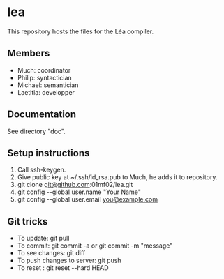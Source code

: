lea
===

This repository hosts the files for the Léa compiler.


Members
-------
* Much: coordinator
* Philip: syntactician
* Michael: semantician
* Laetitia: developper


Documentation
-------------

See directory "doc".


Setup instructions
------------------

1. Call ssh-keygen.
2. Give public key at ~/.ssh/id_rsa.pub to Much, he adds it to repository.
3. git clone git@github.com:01mf02/lea.git
4. git config --global user.name "Your Name"
5. git config --global user.email you@example.com


Git tricks
----------

* To update: git pull
* To commit: git commit -a or git commit -m "message"
* To see changes: git diff
* To push changes to server: git push
* To reset : git reset --hard HEAD
